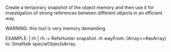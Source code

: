 Create a temporary snapshot of the object memory and then use it for investigation of strong references between different objects in an efficient way.

WARNING: this tool is very memory demanding

EXAMPLE: 
| rh |
rh := RefsHunter snapshot.
rh wayFrom: (Array>>#asArray) to: Smalltalk specialObjectsArray.